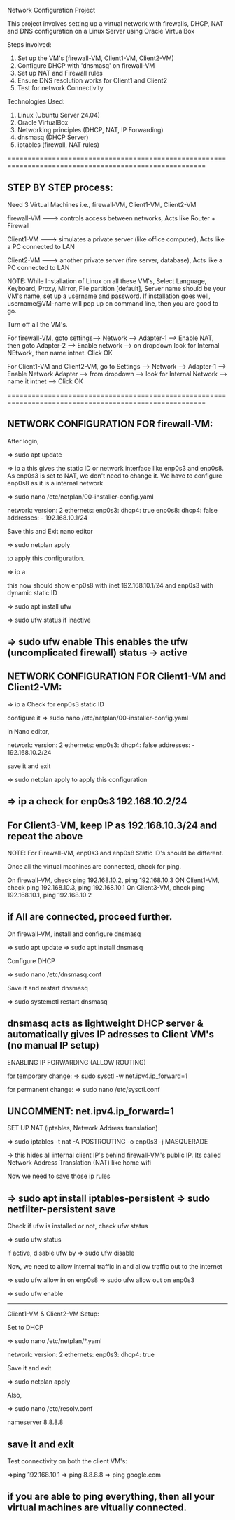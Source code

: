 Network Configuration Project

This project involves setting up a virtual network with firewalls, DHCP, NAT and DNS configuration on a Linux Server using Oracle VirtualBox

Steps involved: 

1) Set up the VM's (firewall-VM, Client1-VM, Client2-VM)
2) Configure DHCP with 'dnsmasq' on firewall-VM
3) Set up NAT and Firewall rules
4) Ensure DNS resolution works for Client1 and Client2
5) Test for network Connectivity

Technologies Used:
1) Linux (Ubuntu Server 24.04)
2) Oracle VirtualBox
3) Networking principles (DHCP, NAT, IP Forwarding)
4) dnsmasq (DHCP Server)
5) iptables (firewall, NAT rules)

=======================================================================================================

STEP BY STEP process: 
----------------------
Need 3 Virtual Machines i.e., firewall-VM, Client1-VM, Client2-VM

firewall-VM ---> controls access between networks, Acts like Router + Firewall

Client1-VM ---> simulates a private server (like office computer), Acts like a PC connected to LAN

Client2-VM ---> another private server (fire server, database), Acts like a PC connected to LAN


NOTE: While Installation of Linux on all these VM's, Select Language, Keyboard, Proxy, Mirror, File partition [default], Server name should be your VM's name, set up a username and password. If installation goes well, username@VM-name will pop up on command line, then you are good to go.


Turn off all the VM's. 

For firewall-VM, goto settings--> Network --> Adapter-1 --> Enable NAT, then goto Adapter-2 --> Enable network --> on dropdown look for Internal NEtwork, then name intnet. Click OK

For Client1-VM and Client2-VM, go to Settings --> Network --> Adapter-1 --> Enable Network Adapter --> from dropdown --> look for Internal Network --> name it intnet --> Click OK

=======================================================================================================

NETWORK CONFIGURATION FOR firewall-VM:
--------------------------------------
After login, 

=> sudo apt update

=> ip a 
this gives the static ID or network interface like enp0s3 and enp0s8. As enp0s3 is set to NAT, we don't need to change it. We have to configure enp0s8 as it is a internal network

=> sudo nano /etc/netplan/00-installer-config.yaml

network:
  version:  2
  ethernets:
    enp0s3:
      dhcp4:  true
    enp0s8:
      dhcp4:  false
      addresses:
        -  192.168.10.1/24

Save this and Exit nano editor

=> sudo netplan apply 

to apply this configuration.

=> ip a 

this now should show enp0s8 with inet 192.168.10.1/24 and enp0s3 with dynamic static ID

=> sudo apt install ufw

=> sudo ufw status
if inactive

=> sudo ufw enable
This enables the ufw (uncomplicated firewall) status -> active
------------------------------------------------------------------------------------------------------------

NETWORK CONFIGURATION FOR Client1-VM and Client2-VM:
----------------------------------------------------

=> ip a 
Check for enp0s3 static ID

configure it
=> sudo nano /etc/netplan/00-installer-config.yaml

in Nano editor,

network:
  version:  2
  ethernets:
    enp0s3:
      dhcp4:  false
      addresses:
        -  192.168.10.2/24

save it and exit

=> sudo netplan apply
to apply this configuration

=> ip a
check for enp0s3 192.168.10.2/24 
--------------------------------------------------------
For Client3-VM, keep IP as 192.168.10.3/24 and repeat the above
-----------------------------------------------------------------------------------------------------------
NOTE: For Firewall-VM, enp0s3 and enp0s8 Static ID's should be different. 

Once all the virtual machines are connected, check for ping.

On firewall-VM, check ping 192.168.10.2, ping 192.168.10.3
ON Client1-VM, check ping 192.168.10.3, ping 192.168.10.1
On Client3-VM, check ping 192.168.10.1, ping 192.168.10.2

if All are connected, proceed further. 
-----------------------------------------------------------------------------------------------------------

On firewall-VM, install and configure dnsmasq

=> sudo apt update
=> sudo apt install dnsmasq

Configure DHCP

=> sudo nano /etc/dnsmasq.conf

Save it and restart dnsmasq

=> sudo systemctl restart dnsmasq

dnsmasq acts as lightweight DHCP server & automatically gives IP adresses to Client VM's (no manual IP setup)
-------------------------------------------------------------------------------------------------------------
ENABLING IP FORWARDING (ALLOW ROUTING)

for temporary change: 
=> sudo sysctl -w net.ipv4.ip_forward=1

for permanent change:
=> sudo nano /etc/sysctl.conf

UNCOMMENT: 
net.ipv4.ip_forward=1
-------------------------------------------------------------------------------------------------------------
SET UP NAT (iptables, Network Address translation)

=> sudo iptables -t nat -A POSTROUTING -o enp0s3 -j MASQUERADE

-> this hides all internal client IP's behind firewall-VM's public IP. Its called Network Address Translation (NAT) like home wifi

Now we need to save those ip rules

=> sudo apt install iptables-persistent
=> sudo netfilter-persistent save
--------------------------------------------------------------------------------------------------------------
Check if ufw is installed or not, check ufw status

=> sudo ufw status

if active, disable ufw by => sudo ufw disable

Now, we need to allow internal traffic in and allow traffic out to the internet

=> sudo ufw allow in on enp0s8
=> sudo ufw allow out on enp0s3

=> sudo ufw enable

-------------------------------------------------------------------------------------------------------------

Client1-VM & Client2-VM Setup:

Set to DHCP

=> sudo nano /etc/netplan/*.yaml

network:
  version:  2
  ethernets:
    enp0s3:
      dhcp4:  true

Save it and exit.

=> sudo netplan apply

Also, 

=> sudo nano /etc/resolv.conf

nameserver 8.8.8.8

save it and exit
-------------------------------------------------------------------------------------------------------------

Test connectivity on both the client VM's:

=>ping 192.168.10.1
=> ping 8.8.8.8
=> ping google.com

if you are able to ping everything, then all your virtual machines are vitually connected.
-------------------------------------------------------------------------------------------------------------
